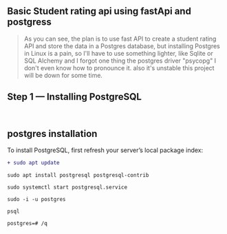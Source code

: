 
## Basic Student rating api using fastApi and postgress

>As you can see, the plan is to use fast API to create a student rating API and store the data in a Postgres database, but installing Postgres in Linux is a pain, so I'll have to use something lighter, like Sqlite or SQL Alchemy and I forgot one thing the postgres driver "psycopg" I don't even know how to pronounce it. also it's unstable this project will be down for some time.

## Step 1 — Installing PostgreSQL 
``` ```
## postgres installation


To install PostgreSQL, first refresh your server’s local package index:
```diff
+ sudo apt update
```
```
sudo apt install postgresql postgresql-contrib
```
```
sudo systemctl start postgresql.service
```
```
sudo -i -u postgres
```
```
psql
```
```
postgres=# /q
```
